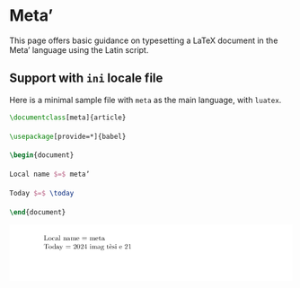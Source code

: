# Metaʼ

This page offers basic guidance on typesetting a LaTeX document in the
Metaʼ language using the Latin script.

## Support with `ini` locale file

Here is a minimal sample file with `meta` as the main language, with `luatex`.

```tex
\documentclass[meta]{article}

\usepackage[provide=*]{babel}

\begin{document}

Local name $=$ metaʼ

Today $=$ \today

\end{document}
```

![](../media/locale-meta.png)